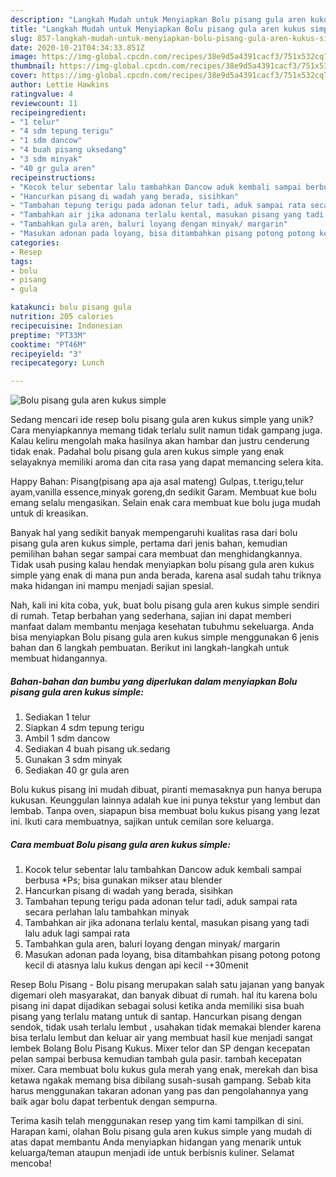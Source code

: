 ```yaml
---
description: "Langkah Mudah untuk Menyiapkan Bolu pisang gula aren kukus simple, Menggugah Selera"
title: "Langkah Mudah untuk Menyiapkan Bolu pisang gula aren kukus simple, Menggugah Selera"
slug: 857-langkah-mudah-untuk-menyiapkan-bolu-pisang-gula-aren-kukus-simple-menggugah-selera
date: 2020-10-21T04:34:33.851Z
image: https://img-global.cpcdn.com/recipes/38e9d5a4391cacf3/751x532cq70/bolu-pisang-gula-aren-kukus-simple-foto-resep-utama.jpg
thumbnail: https://img-global.cpcdn.com/recipes/38e9d5a4391cacf3/751x532cq70/bolu-pisang-gula-aren-kukus-simple-foto-resep-utama.jpg
cover: https://img-global.cpcdn.com/recipes/38e9d5a4391cacf3/751x532cq70/bolu-pisang-gula-aren-kukus-simple-foto-resep-utama.jpg
author: Lettie Hawkins
ratingvalue: 4
reviewcount: 11
recipeingredient:
- "1 telur"
- "4 sdm tepung terigu"
- "1 sdm dancow"
- "4 buah pisang uksedang"
- "3 sdm minyak"
- "40 gr gula aren"
recipeinstructions:
- "Kocok telur sebentar lalu tambahkan Dancow aduk kembali sampai berbusa *Ps; bisa gunakan mikser atau blender"
- "Hancurkan pisang di wadah yang berada, sisihkan"
- "Tambahan tepung terigu pada adonan telur tadi, aduk sampai rata secara perlahan lalu tambahkan minyak"
- "Tambahkan air jika adonana terlalu kental, masukan pisang yang tadi lalu aduk lagi sampai rata"
- "Tambahkan gula aren, baluri loyang dengan minyak/ margarin"
- "Masukan adonan pada loyang, bisa ditambahkan pisang potong potong kecil di atasnya lalu kukus dengan api kecil -+30menit"
categories:
- Resep
tags:
- bolu
- pisang
- gula

katakunci: bolu pisang gula 
nutrition: 205 calories
recipecuisine: Indonesian
preptime: "PT33M"
cooktime: "PT46M"
recipeyield: "3"
recipecategory: Lunch

---
```



![Bolu pisang gula aren kukus simple](https://img-global.cpcdn.com/recipes/38e9d5a4391cacf3/751x532cq70/bolu-pisang-gula-aren-kukus-simple-foto-resep-utama.jpg)

Sedang mencari ide resep bolu pisang gula aren kukus simple yang unik? Cara menyiapkannya memang tidak terlalu sulit namun tidak gampang juga. Kalau keliru mengolah maka hasilnya akan hambar dan justru cenderung tidak enak. Padahal bolu pisang gula aren kukus simple yang enak selayaknya memiliki aroma dan cita rasa yang dapat memancing selera kita.

Happy Bahan: Pisang(pisang apa aja asal mateng) Gulpas, t.terigu,telur ayam,vanilla essence,minyak goreng,dn sedikit Garam. Membuat kue bolu emang selalu mengasikan. Selain enak cara membuat kue bolu juga mudah untuk di kreasikan.

Banyak hal yang sedikit banyak mempengaruhi kualitas rasa dari bolu pisang gula aren kukus simple, pertama dari jenis bahan, kemudian pemilihan bahan segar sampai cara membuat dan menghidangkannya. Tidak usah pusing kalau hendak menyiapkan bolu pisang gula aren kukus simple yang enak di mana pun anda berada, karena asal sudah tahu triknya maka hidangan ini mampu menjadi sajian spesial.


Nah, kali ini kita coba, yuk, buat bolu pisang gula aren kukus simple sendiri di rumah. Tetap berbahan yang sederhana, sajian ini dapat memberi manfaat dalam membantu menjaga kesehatan tubuhmu sekeluarga. Anda bisa menyiapkan Bolu pisang gula aren kukus simple menggunakan 6 jenis bahan dan 6 langkah pembuatan. Berikut ini langkah-langkah untuk membuat hidangannya.

<!--inarticleads1-->

##### Bahan-bahan dan bumbu yang diperlukan dalam menyiapkan Bolu pisang gula aren kukus simple:

1. Sediakan 1 telur
1. Siapkan 4 sdm tepung terigu
1. Ambil 1 sdm dancow
1. Sediakan 4 buah pisang uk.sedang
1. Gunakan 3 sdm minyak
1. Sediakan 40 gr gula aren


Bolu kukus pisang ini mudah dibuat, piranti memasaknya pun hanya berupa kukusan. Keunggulan lainnya adalah kue ini punya tekstur yang lembut dan lembab. Tanpa oven, siapapun bisa membuat bolu kukus pisang yang lezat ini. Ikuti cara membuatnya, sajikan untuk cemilan sore keluarga. 

<!--inarticleads2-->

##### Cara membuat Bolu pisang gula aren kukus simple:

1. Kocok telur sebentar lalu tambahkan Dancow aduk kembali sampai berbusa *Ps; bisa gunakan mikser atau blender
1. Hancurkan pisang di wadah yang berada, sisihkan
1. Tambahan tepung terigu pada adonan telur tadi, aduk sampai rata secara perlahan lalu tambahkan minyak
1. Tambahkan air jika adonana terlalu kental, masukan pisang yang tadi lalu aduk lagi sampai rata
1. Tambahkan gula aren, baluri loyang dengan minyak/ margarin
1. Masukan adonan pada loyang, bisa ditambahkan pisang potong potong kecil di atasnya lalu kukus dengan api kecil -+30menit


Resep Bolu Pisang - Bolu pisang merupakan salah satu jajanan yang banyak digemari oleh masyarakat, dan banyak dibuat di rumah. hal itu karena bolu pisang ini dapat dijadikan sebagai solusi ketika anda memiliki sisa buah pisang yang terlalu matang untuk di santap. Hancurkan pisang dengan sendok, tidak usah terlalu lembut , usahakan tidak memakai blender karena bisa terlalu lembut dan keluar air yang membuat hasil kue menjadi sangat lembek Bolang Bolu Pisang Kukus. Mixer telor dan SP dengan kecepatan pelan sampai berbusa kemudian tambah gula pasir. tambah kecepatan mixer. Cara membuat bolu kukus gula merah yang enak, merekah dan bisa ketawa ngakak memang bisa dibilang susah-susah gampang. Sebab kita harus menggunakan takaran adonan yang pas dan pengolahannya yang baik agar bolu dapat terbentuk dengan sempurna. 

Terima kasih telah menggunakan resep yang tim kami tampilkan di sini. Harapan kami, olahan Bolu pisang gula aren kukus simple yang mudah di atas dapat membantu Anda menyiapkan hidangan yang menarik untuk keluarga/teman ataupun menjadi ide untuk berbisnis kuliner. Selamat mencoba!
